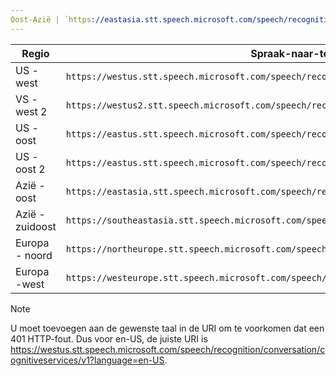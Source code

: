 ```yaml
---
Oost-Azië | `https://eastasia.stt.speech.microsoft.com/speech/recognition/conversation/cognitiveservices/v1` auteur: wolfma61 ms.service: cognitive services ms.topic: opnemen ms.date: 07-05-2018 ms.author: wolfma
---
```


Regio| Spraak-naar-teksteindpunt
-|-
US - west| `https://westus.stt.speech.microsoft.com/speech/recognition/conversation/cognitiveservices/v1`
VS - west 2| `https://westus2.stt.speech.microsoft.com/speech/recognition/conversation/cognitiveservices/v1`
US - oost| `https://eastus.stt.speech.microsoft.com/speech/recognition/conversation/cognitiveservices/v1`
US - oost 2| `https://eastus.stt.speech.microsoft.com/speech/recognition/conversation/cognitiveservices/v1`
Azië - oost| `https://eastasia.stt.speech.microsoft.com/speech/recognition/conversation/cognitiveservices/v1`
Azië - zuidoost| `https://southeastasia.stt.speech.microsoft.com/speech/recognition/conversation/cognitiveservices/v1`
Europa - noord| `https://northeurope.stt.speech.microsoft.com/speech/recognition/conversation/cognitiveservices/v1`
Europa -west| `https://westeurope.stt.speech.microsoft.com/speech/recognition/conversation/cognitiveservices/v1`


> [!NOTE]
> U moet toevoegen aan de gewenste taal in de URI om te voorkomen dat een 401 HTTP-fout. Dus voor en-US, de juiste URI is https://westus.stt.speech.microsoft.com/speech/recognition/conversation/cognitiveservices/v1?language=en-US.

